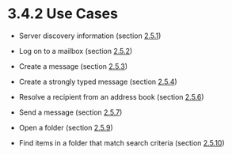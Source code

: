 <html dir="LTR" xmlns:mshelp="http://msdn.microsoft.com/mshelp" xmlns:ddue="http://ddue.schemas.microsoft.com/authoring/2003/5" xmlns:xlink="http://www.w3.org/1999/xlink" xmlns:tool="http://www.microsoft.com/tooltip">
    <head>
        <meta http-equiv="Content-Type" content="text/html; CHARSET=utf-8"></meta>
        <meta name="save" content="history"></meta>
        <title>3.4.2 Use Cases</title>
        <xml>
            <mshelp:toctitle title="3.4.2 Use Cases"></mshelp:toctitle>
            <mshelp:rltitle title="[MS-OXPROTO]: Use Cases"></mshelp:rltitle>
            <mshelp:keyword index="A" term="b90e3c26-e4ac-4baa-90a3-b761d583dc9d"></mshelp:keyword>
            <mshelp:attr name="DCSext.ContentType" value="open specification"></mshelp:attr>
            <mshelp:attr name="AssetID" value="b90e3c26-e4ac-4baa-90a3-b761d583dc9d"></mshelp:attr>
            <mshelp:attr name="TopicType" value="kbRef"></mshelp:attr>
            <mshelp:attr name="DCSext.Title" value="[MS-OXPROTO]: Use Cases" />
        </xml>
    </head>
    <body>
        <div id="header">
            <h1 class="heading">3.4.2 Use Cases</h1>
        </div>
        <div id="mainSection">
            <div id="mainBody">
                <div id="allHistory" class="saveHistory"></div>
                <div id="sectionSection0" class="section" name="collapseableSection">
                    

<ul><li><p><span><span> 
</span></span>Server discovery information (section <a href="035bf52d-4f77-4310-b445-d63512076691.htm">2.5.1</a>)</p>

</li><li><p><span><span> 
</span></span>Log on to a mailbox (section <a href="073b1877-3b61-4cbe-bd4e-8e158a1a8795.htm">2.5.2</a>)</p>

</li><li><p><span><span> 
</span></span>Create a message (section <a href="9f011f97-a468-422c-a65d-0df484b07106.htm">2.5.3</a>)</p>

</li><li><p><span><span> 
</span></span>Create a strongly typed message (section <a href="245835fb-b4d1-43ef-a561-a56ecca4fa8e.htm">2.5.4</a>)</p>

</li><li><p><span><span> 
</span></span>Resolve a recipient from an address book (section <a href="4d562c60-77cc-4261-b858-d3e5b08eef0f.htm">2.5.6</a>)</p>

</li><li><p><span><span> 
</span></span>Send a message (section <a href="f9893689-a4aa-423c-82a4-4c714bf90b31.htm">2.5.7</a>)</p>

</li><li><p><span><span> 
</span></span>Open a folder (section <a href="c17348f9-48a3-48ca-a6d7-783f26af9159.htm">2.5.9</a>)</p>

</li><li><p><span><span> 
</span></span>Find items in a folder that match search criteria (section <a href="ca1975f0-c908-4916-86c8-ea3ddc011b45.htm">2.5.10</a>)</p>

</li></ul>
                </div>
            </div>
        </div>
    </body>
</html>